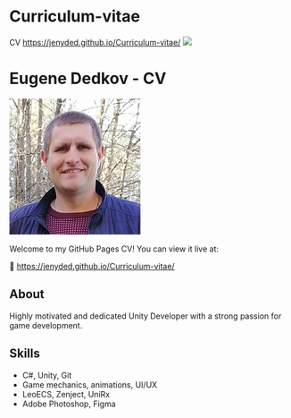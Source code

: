 # Curriculum-vitae
CV https://jenyded.github.io/Curriculum-vitae/
![](https:profile.jpg)
# Eugene Dedkov - CV

![Profile Photo](profile.jpg)

Welcome to my GitHub Pages CV! You can view it live at:

🔗 https://jenyded.github.io/Curriculum-vitae/

## About
Highly motivated and dedicated Unity Developer with a strong passion for game development. 

## Skills
- C#, Unity, Git
- Game mechanics, animations, UI/UX
- LeoECS, Zenject, UniRx
- Adobe Photoshop, Figma
